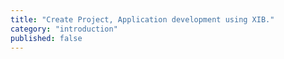 ```yaml
---
title: "Create Project, Application development using XIB."
category: "introduction"
published: false
---
```


